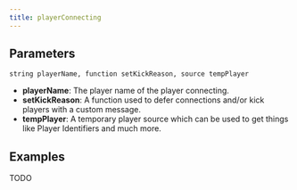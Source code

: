 ```yaml
---
title: playerConnecting
---
```


Parameters
----------

```
string playerName, function setKickReason, source tempPlayer
```

- **playerName**: The player name of the player connecting.
- **setKickReason**: A function used to defer connections and/or kick players with a custom message.
- **tempPlayer**: A temporary player source which can be used to get things like Player Identifiers and much more.

Examples
--------

TODO
